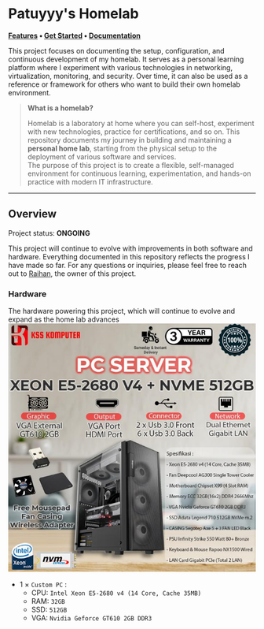 # Patuyyy's Homelab

**[Features]() • [Get Started]() • [Documentation]()**


This project focuses on documenting the setup, configuration, and continuous development of my homelab. It serves as a personal learning platform where I experiment with various technologies in networking, virtualization, monitoring, and security. Over time, it can also be used as a reference or framework for others who want to build their own homelab environment.

> **What is a homelab?**
>
> Homelab is a laboratory at home where you can self-host, experiment with new technologies, practice for certifications, and so on.
> This repository documents my journey in building and maintaining a **personal home lab**, starting from the physical setup to the deployment of various software and services.  
The purpose of this project is to create a flexible, self-managed environment for continuous learning, experimentation, and hands-on practice with modern IT infrastructure.

---

## Overview

Project status: **ONGOING**

This project will continue to evolve with improvements in both software and hardware.
Everything documented in this repository reflects the progress I have made so far.
For any questions or inquiries, please feel free to reach out to [Raihan](https://www.linkedin.com/in/hanihsan/), the owner of this project.

### Hardware

The hardware powering this project, which will continue to evolve and expand as the home lab advances ![Hardware](https://github.com/patuyyy/home-lab/blob/main/assets/server-1.jpeg)

- 1 × `Custom PC`  :
    - CPU: `Intel Xeon E5-2680 v4 (14 Core, Cache 35MB)`
    - RAM: `32GB`
    - SSD: `512GB`
    - VGA: `Nvidia Geforce GT610 2GB DDR3`

